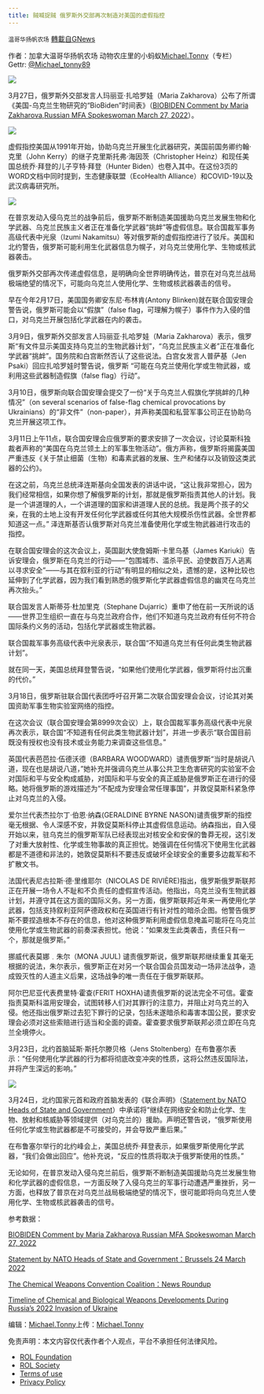 ```yaml
---
title: 贼喊捉贼 俄罗斯外交部再次制造对美国的虚假指控
---
```

`温哥华扬帆农场` [轉載自GNews](https://gnews.org/zh-hans/2253252/)

作者：加拿大温哥华扬帆农场 动物农庄里的小蚂蚁[Michael.Tonny](https://gnews.org/zh-hans/author/michaeltonny/)（专栏） Gettr: [@Michael\_tonny89](https://gettr.com/user/michael_tonny89)

![](https://assets.gnews.org/wp-content/uploads/2021/12/michael-4.jpg)

3月27日，俄罗斯外交部发言人玛丽亚·扎哈罗娃（Maria Zakharova）公布了所谓《美国-乌克兰生物研究的“BioBiden”时间表》（[BIOBIDEN Comment by Maria Zakharova,Russian MFA Spokeswoman March 27, 2022](https://docs.yandex.ru/docs/view?url=ya-disk-public%3A%2F%2FGlidhdbCd9V3aTmhXbzKlGgKMEnlf3S3TVYzaxjxLA5JKnGMJTQzAq5fhc22SkPZq%2FJ6bpmRyOJonT3VoXnDag%3D%3D%3A%2FBIOBIDEN%20-%20Comment%20by%20Maria%20Zakharova.docx&amp;name=BIOBIDEN%20-%20Comment%20by%20Maria%20Zakharova.docx)）。

![](https://assets.gnews.org/wp-content/uploads/2022/03/Zakharova.jpg)

虚假指控美国从1991年开始，协助乌克兰开展生化武器研究，美国前国务卿约翰·克里（John Kerry）的继子克里斯托弗·海因茨（Christopher Heinz）和现任美国总统乔·拜登的儿子亨特·拜登（Hunter Biden）也卷入其中。在这份3页的WORD文档中同时提到，生态健康联盟（EcoHealth Alliance）和COVID-19以及武汉病毒研究所。

![](https://assets.gnews.org/wp-content/uploads/2022/03/BIOBIDEN-Comment-by-Maria-Zakharova-1-scaled.jpg)

在普京发动入侵乌克兰的战争前后，俄罗斯不断制造美国援助乌克兰发展生物和化学武器、乌克兰民族主义者正在准备化学武器“挑衅”等虚假信息。联合国裁军事务高级代表中光泉（Izumi Nakamitsu）等对俄罗斯的虚假指控进行了驳斥。美国和北约警告，俄罗斯可能利用生化武器信息为幌子，对乌克兰使用化学、生物或核武器袭击。

俄罗斯外交部再次传递虚假信息，是明确向全世界明确传达，普京在对乌克兰战局极端绝望的情况下，可能向乌克兰人使用化学、生物或核武器袭击的信号。

早在今年2月17日，美国国务卿安东尼·布林肯(Antony Blinken)就在联合国安理会警告说，俄罗斯可能会以“假旗”（false flag，可理解为幌子）事件作为入侵的借口，对乌克兰开展包括化学武器在内的袭击。

3月9日，俄罗斯外交部发言人玛丽亚·扎哈罗娃（Maria Zakharova）表示，俄罗斯“有文件显示美国支持乌克兰的生物武器计划”，“乌克兰民族主义者”正在准备化学武器“挑衅”。国务院和白宫断然否认了这些说法。白宫女发言人普萨基（Jen Psaki）回应扎哈罗娃时警告说，俄罗斯 “可能在乌克兰使用化学或生物武器，或利用这些武器制造假旗（false flag）行动”。

3月10日，俄罗斯向联合国安理会提交了一份“关于乌克兰人假旗化学挑衅的几种情况”（on several scenarios of false-flag chemical provocations by Ukrainians）的“非文件”（non-paper），并声称美国和私营军事公司正在协助乌克兰开展这项工作。

3月11日上午11点，联合国安理会应俄罗斯的要求安排了一次会议，讨论莫斯科独裁者声称的“美国在乌克兰领土上的军事生物活动”。俄方声称，俄罗斯将揭露美国严重违反《关于禁止细菌（生物）和毒素武器的发展、生产和储存以及销毁这类武器的公约》。

在这之前，乌克兰总统泽连斯基向全国发表的讲话中说，“这让我非常担心，因为我们经常相信，如果你想了解俄罗斯的计划，那就是俄罗斯指责其他人的计划。我是一个讲道理的人，一个讲道理的国家和讲道理人民的总统。我是两个孩子的父亲，在我的土地上没有开发任何化学武器或任何其他大规模杀伤性武器。全世界都知道这一点。” 泽连斯基否认俄罗斯对乌克兰准备使用化学或生物武器进行攻击的指控。

在联合国安理会的这次会议上，英国副大使詹姆斯·卡里乌基（James Kariuki）告诉安理会，俄罗斯在乌克兰的行动——“包围城市、滥杀平民、迫使数百万人逃离以寻求安全”——与其在叙利亚的行动“有明显的相似之处，遗憾的是，这种比较也延伸到了化学武器，因为我们看到熟悉的俄罗斯化学武器虚假信息的幽灵在乌克兰再次抬头。”

联合国发言人斯蒂芬·杜加里克（Stephane Dujarric）重申了他在前一天所说的话——世界卫生组织一直在与乌克兰政府合作，他们不知道乌克兰政府有任何不符合国际条约义务的活动，包括化学武器或生物武器。

联合国裁军事务高级代表中光泉表示，联合国“不知道乌克兰有任何此类生物武器计划”。

就在同一天，美国总统拜登警告说，“如果他们使用化学武器，俄罗斯将付出沉重的代价。”

3月18日，俄罗斯驻联合国代表团呼吁召开第二次联合国安理会会议，讨论其对美国资助军事生物实验室网络的指控。

在这次会议（联合国安理会第8999次会议）上，联合国裁军事务高级代表中光泉再次表示，联合国“不知道有任何此类生物武器计划”，并进一步表示“联合国目前既没有授权也没有技术或业务能力来调查这些信息。”

英国代表芭芭拉·伍德沃德（BARBARA WOODWARD）谴责俄罗斯“当时是胡说八道，现在也是胡说八道，”她补充并强调乌克兰从事公共卫生危害研究的实验室不会对国际和平与安全构成威胁，对国际和平与安全的真正威胁是俄罗斯正在进行的侵略。她将俄罗斯的游戏描述为“不配成为安理会常任理事国”，并敦促莫斯科紧急停止对乌克兰的入侵。

爱尔兰代表杰拉尔丁·伯恩·纳森(GERALDINE BYRNE NASON)谴责俄罗斯的指控毫无根据、令人深感不安，并敦促莫斯科停止其虚假信息运动。纳森指出，自入侵开始以来，驻乌克兰的俄罗斯军队已经表现出对核安全和安保的鲁莽无视，这引发了对重大放射性、化学或生物事故的真正担忧。她强调在任何情况下使用生化武器都是不道德和非法的，她敦促莫斯科不要违反或破坏全球安全的重要多边裁军和不扩散文书。

法国代表尼古拉斯·德·里维耶尔（NICOLAS DE RIVIÈRE)指出，俄罗斯俄罗斯联邦正在开展一场令人不耻和不负责任的虚假宣传活动。他指出，乌克兰没有生物武器计划，并遵守其在这方面的国际义务。另一方面，俄罗斯联邦近年来一再使用化学武器，包括支持叙利亚阿萨德政权和在英国进行有针对性的暗杀企图。他警告俄罗斯不要捏造根本不存在的信息，他对这种俄罗斯利用虚假信息掩盖可能将在乌克兰使用化学或生物武器的前奏深表担忧。他说：“如果发生此类袭击，责任只有一个，那就是俄罗斯。”

挪威代表莫娜﹒朱尔（MONA JUUL) 谴责俄罗斯说，俄罗斯联邦继续重复其毫无根据的说法，朱尔表示，俄罗斯正在对另一个联合国会员国发动一场非法战争，造成毁灭性的人道主义后果，这场战争的唯一责任在于俄罗斯联邦。

阿尔巴尼亚代表费里特·霍查(FERIT HOXHA)谴责俄罗斯的说法完全不可信。霍查指责莫斯科滥用安理会，试图转移人们对其罪行的注意力，并阻止对乌克兰的入侵。他还指出俄罗斯过去犯下罪行的记录，包括未遂暗杀和毒害本国公民，要求安理会必须对这些索赔进行适当和全面的调查。霍查要求俄罗斯联邦必须立即在乌克兰全境停火。

3月23日，北约首脑延斯·斯托尔滕贝格（Jens Stoltenberg）在布鲁塞尔表示：“任何使用化学武器的行为都将彻底改变冲突的性质，这将公然违反国际法，并将产生深远的影响。”

![](https://assets.gnews.org/wp-content/uploads/2022/03/Snipaste_2022-03-29_23-46-56.png)

3月24日，北约国家元首和政府首脑发表的《联合声明》（[Statement by NATO Heads of State and Government](https://www.nato.int/cps/en/natohq/official_texts_193719.htm)）中承诺将“继续在网络安全和防止化学、生物、放射和核威胁等领域提供（对乌克兰的）援助。声明还警告说，“俄罗斯使用任何化学或生物武器都是不可接受的，并会导致严重后果。”

在布鲁塞尔举行的北约峰会上，美国总统乔·拜登表示，如果俄罗斯使用化学武器，“我们会做出回应”。他补充说，“反应的性质将取决于俄罗斯使用的性质。”

无论如何，在普京发动入侵乌克兰前后，俄罗斯不断制造美国援助乌克兰发展生物和化学武器的虚假信息，一方面反映了入侵乌克兰的军事行动遭遇严重挫折，另一方面，也释放了普京在对乌克兰战局极端绝望的情况下，很可能即将向乌克兰人使用化学、生物或核武器袭击的信号。

参考数据：

[BIOBIDEN Comment by Maria Zakharova,Russian MFA Spokeswoman March 27, 2022](https://docs.yandex.ru/docs/view?url=ya-disk-public%3A%2F%2FGlidhdbCd9V3aTmhXbzKlGgKMEnlf3S3TVYzaxjxLA5JKnGMJTQzAq5fhc22SkPZq%2FJ6bpmRyOJonT3VoXnDag%3D%3D%3A%2FBIOBIDEN%20-%20Comment%20by%20Maria%20Zakharova.docx&amp;name=BIOBIDEN%20-%20Comment%20by%20Maria%20Zakharova.docx)

[Statement by NATO Heads of State and Government：Brussels 24 March 2022](https://www.nato.int/cps/en/natohq/official_texts_193719.htm)

[The Chemical Weapons Convention Coalition：News Roundup](https://www.cwccoalition.org/news-roundup/)

[Timeline of Chemical and Biological Weapons Developments During Russia’s 2022 Invasion of Ukraine](https://www.armscontrol.org/factsheets/timeline-chemical-biological-weapons-developments-during-russias-2022-invasion-ukraine)

编辑：[Michael.Tonny](https://gnews.org/zh-hans/author/michaeltonny/)上传：[Michael.Tonny](https://gnews.org/zh-hans/author/michaeltonny/)

 

免责声明：本文内容仅代表作者个人观点，平台不承担任何法律风险。

- [ROL Foundation](https://rolfoundation.org/)
- [ROL Society](https://rolsociety.org/)
- [Terms of use](https://gnews.org/terms-of-use-3/)
- [Privacy Policy](https://gnews.org/privacy-policy/)
